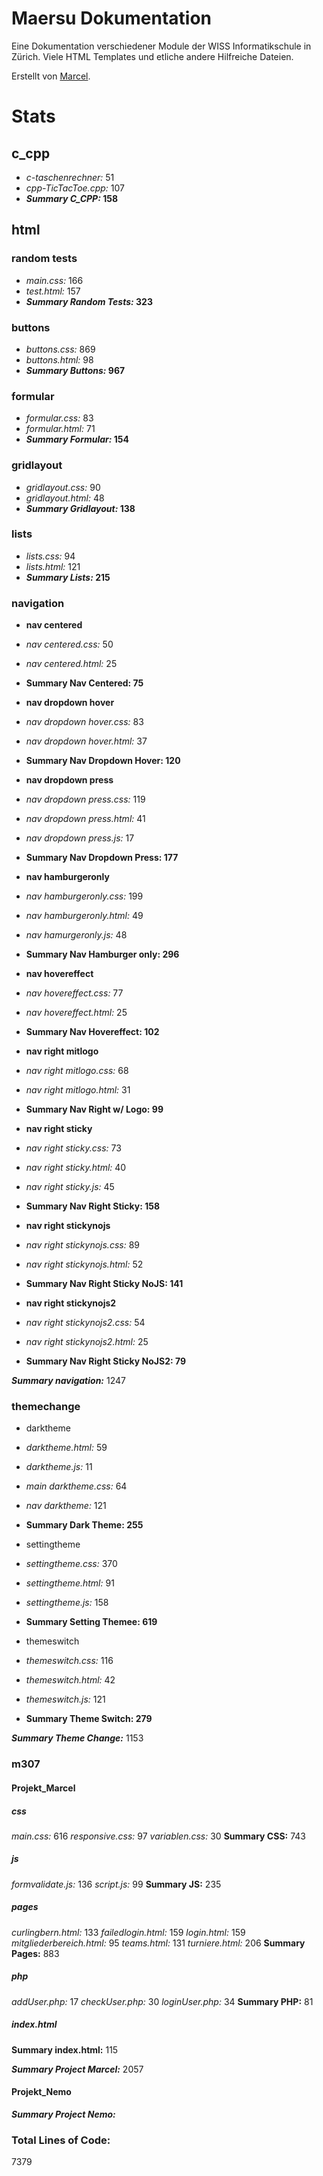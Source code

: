 # Maersu Dokumentation
Eine Dokumentation verschiedener Module der WISS Informatikschule in Zürich. Viele HTML Templates und etliche andere Hilfreiche Dateien.

Erstellt von [Marcel](https://github.com/thebauzz/ "thebauzz, Ersteller").


# Stats
## c_cpp
+ _c-taschenrechner:_ 51
+ _cpp-TicTacToe.cpp:_ 107
+ **_Summary C_CPP:_ 158**

## html
### random tests
+ _main.css:_ 166
+ _test.html:_ 157
+ **_Summary Random Tests:_ 323**

### buttons
+ _buttons.css:_ 869
+ _buttons.html:_ 98
+ **_Summary Buttons:_ 967**

### formular
+ _formular.css:_ 83
+ _formular.html:_ 71
+ **_Summary Formular:_ 154**

### gridlayout
+ _gridlayout.css:_ 90
+ _gridlayout.html:_ 48
+ **_Summary Gridlayout:_ 138**

### lists
+ _lists.css:_ 94
+ _lists.html:_ 121
+ **_Summary Lists:_ 215**

### navigation
+ **nav centered**
 + _nav centered.css:_ 50
 + _nav centered.html:_ 25
 + **Summary Nav Centered: 75**


+ **nav dropdown hover**
 + _nav dropdown hover.css:_ 83
 + _nav dropdown hover.html:_ 37
 + **Summary Nav Dropdown Hover: 120**


+ **nav dropdown press**
 + _nav dropdown press.css:_ 119
 + _nav dropdown press.html:_ 41
 + _nav dropdown press.js:_ 17
 + **Summary Nav Dropdown Press: 177**


+ **nav hamburgeronly**
 + _nav hamburgeronly.css:_ 199
 + _nav hamburgeronly.html:_ 49
 + _nav hamurgeronly.js:_ 48
 + **Summary Nav Hamburger only: 296**


+ **nav hovereffect**
 + _nav hovereffect.css:_ 77
 + _nav hovereffect.html:_ 25
 + **Summary Nav Hovereffect: 102**


+ **nav right mitlogo**
 + _nav right mitlogo.css:_ 68
 + _nav right mitlogo.html:_ 31
 + **Summary Nav Right w/ Logo: 99**


+ **nav right sticky**
 + _nav right sticky.css:_ 73
 + _nav right sticky.html:_ 40
 + _nav right sticky.js:_ 45
 + **Summary Nav Right Sticky: 158**


+ **nav right stickynojs**
 + _nav right stickynojs.css:_ 89
 + _nav right stickynojs.html:_ 52
 + **Summary Nav Right Sticky NoJS: 141**


+ **nav right stickynojs2**
 + _nav right stickynojs2.css:_ 54
 + _nav right stickynojs2.html:_ 25
 + **Summary Nav Right Sticky NoJS2: 79**

**_Summary navigation:_** 1247

### themechange
+ darktheme
 + _darktheme.html:_ 59
 + _darktheme.js:_ 11
 + _main darktheme.css:_ 64
 + _nav darktheme:_ 121
 + **Summary Dark Theme: 255**


+ settingtheme
 + _settingtheme.css:_ 370
 + _settingtheme.html:_ 91
 + _settingtheme.js:_ 158
 + **Summary Setting Themee: 619**


+ themeswitch
 + _themeswitch.css:_ 116
 + _themeswitch.html:_ 42
 + _themeswitch.js:_ 121
 + **Summary Theme Switch: 279**

**_Summary Theme Change:_** 1153

### m307
#### Projekt_Marcel
##### css
_main.css:_ 616
_responsive.css:_ 97
_variablen.css:_ 30
**Summary CSS:** 743

##### js
_formvalidate.js:_ 136
_script.js:_ 99
**Summary JS:** 235

##### pages
_curlingbern.html:_ 133
_failedlogin.html:_ 159
_login.html:_ 159
_mitgliederbereich.html:_ 95
_teams.html:_ 131
_turniere.html:_ 206
**Summary Pages:** 883

##### php
_addUser.php:_ 17
_checkUser.php:_ 30
_loginUser.php:_ 34
**Summary PHP:** 81

##### index.html
**Summary index.html:** 115

**_Summary Project Marcel:_** 2057

#### Projekt_Nemo
**_Summary Project Nemo:_**

### Total Lines of Code:
7379

